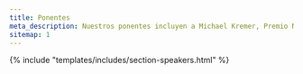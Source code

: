 ```yaml
---
title: Ponentes
meta_description: Nuestros ponentes incluyen a Michael Kremer, Premio Nobel de Economía de 2019, y directivos de GiveWell, Animal Charity Evaluators and Founders Pledge
sitemap: 1
---
```


{% include "templates/includes/section-speakers.html" %}
